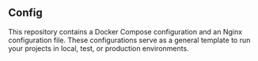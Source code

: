 ## Config

This repository contains a Docker Compose configuration and an Nginx configuration file. These configurations serve as a general template to run your projects in local, test, or production environments.
